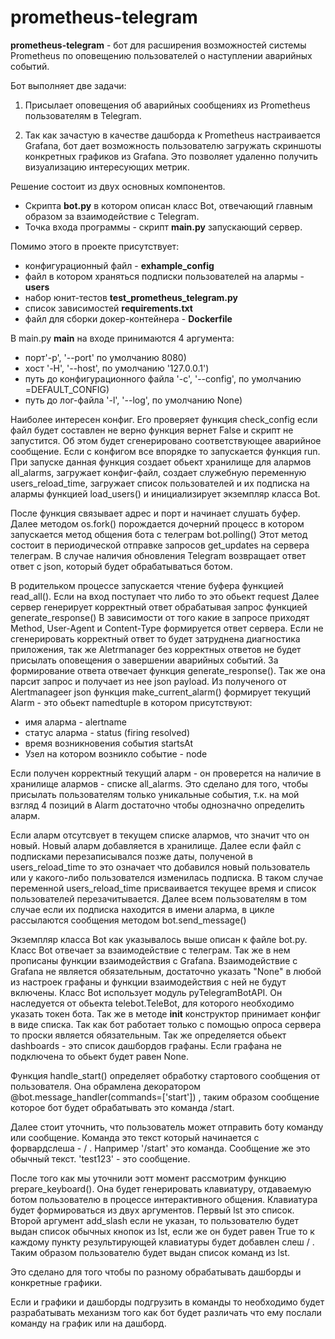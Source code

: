 # prometheus-telegram

**prometheus-telegram** - бот для расширения возможностей системы Prometheus по оповещению пользователей о наступлении аварийных событий.

Бот выполняет две задачи:

1. Присылает оповещения об аварийных сообщениях из Prometheus пользователям в Telegram. 

2. Так как зачастую в качестве дашборда к Prometheus настраивается Grafana, 
бот дает возможность пользователю загружать скриншоты конкретных графиков из Grafana. 
Это позволяет удаленно получить визуализацию интересующих метрик.

Решение состоит из двух основных компонентов. 
 - Скрипта **bot.py** в котором описан класс Bot, отвечающий главным образом за взаимодействие с Telegram.
 - Точка входа программы - скрипт **main.py** запускающий сервер.

Помимо этого в проекте присутствует: 

 - конфигурационный файл - **exhample_config**
 - файл в котором храняться подписки пользователей на алармы - **users**
 - набор юнит-тестов **test_prometheus_telegram.py**
 - список зависимостей **requirements.txt**
 - файл для сборки докер-контейнера - **Dockerfile**

В main.py __main__ на входе принимаются 4 аргумента:

 - порт'-p', '--port'  по умолчанию 8080)
 - хост '-H', '--host', по умолчанию  '127.0.0.1')
 - путь до конфигурационного файла '-c', '--config', по умолчанию =DEFAULT_CONFIG)
 - путь до лог-файла '-l', '--log', по умолчанию None)

Наиболее интересен конфиг. Его проверяет функция check_config если файл будет составлен не верно 
функция вернет False и скрипт не запустится. Об этом будет сгенерировано соответствующее аварийное сообщение.
Если с конфигом все впорядке то запускается функция run.
При запуске данная функция создает обьект хранилище для алармов all_alarms, загружает конфиг-файл, создает служебную переменную users_reload_time, загружает список пользователей и их подписка на алармы функцией load_users() и инициализирует экземпляр класса Bot. 

После функция связывает адрес и порт и начинает слушать буфер.
Далее методом os.fork() порождается дочерний процесс в котором запускается метод общения бота с телеграм bot.polling()
Этот метод состоит в периодической отправке запросов get_updates на сервера телеграм. В случае наличия обновления Telegram возвращает
ответ ответ с json,  который будет обрабатываться ботом.

В родительком процессе запускается чтение буфера функцией read_all(). Если на вход поступает что либо то это обьект request
Далее сервер генерирует корректный ответ обрабатывая запрос функцией generate_response()
В зависимости от того какие в запросе приходят Method, User-Agent и Content-Type формируется ответ сервера. Если не сгенерировать корректный ответ то будет затруднена диагностика приложения, так же Aletrmanager без корректных ответов не будет присылать оповещения о завершении аварийных событий.
За формирование ответа отвечает функция generate_response(). Так же она парсит запрос и получает из нее json payload.
Из полученого от Alertmanageer json функция make_current_alarm() формирует текущий Alarm - это обьект namedtuple в
котором присутствуют:
 - имя аларма - alertname 
 - статус аларма - status (firing resolved) 
 - время возникновения события startsAt 
 - Узел на котором возникло событие - node

Если получен корректный текущий аларм - он проверется на наличие в хранилище алармов - списке all_alarms. Это сделано для того, чтобы 
присылать пользователям только уникальные события, т.к. на мой взгляд 4 позиций в Alarm достаточно чтобы однозначно определить аларм.

Если аларм отсутсвует в текущем списке алармов, что значит что он новый. Новый аларм добавляется в хранилище. 
Далее если файл с подписками перезаписывался позже даты, полученой в users_reload_time то это означает что добавился новый пользователь 
или у какого-либо пользователся изменилась подписка.
В таком случае переменной users_reload_time присваивается текущее время и список пользователей перезачитывается.
Далее всем пользователям в том случае если их подписка находится в имени аларма,
в цикле рассылаются сообщения методом bot.send_message()

Экземпляр класса Bot как указывалось выше описан к файле bot.py.
Класс Bot отвечает за взаимодействие с телеграм. Так же в нем прописаны функции взаимодействия с Grafana.
Взаимодействие с Grafana не является обязательным, достаточно указать "None" в любой из настроек графаны и функции взаимодействия с ней не будут включены.
Класс Bot использует модуль pyTelegramBotAPI. Он наследуется от обьекта telebot.TeleBot, для которого необходимо указать токен бота.
Так же в методе __init__ конструктор принимает конфиг в виде списка.
Так как бот работает только с помощью опроса сервера то проски является обязательным.
Так же определяется обьект dashboards - это список дашбордов графаны. Если графана не подключена то обьект будет равен None.

Функция handle_start() определяет обработку стартового сообщения от пользователя. Она обрамлена декоратором @bot.message_handler(commands=['start']) , таким образом сообщение которое бот будет обрабатывать это команда /start.

Далее стоит уточнить, что пользователь может отправить боту команду или сообщение. Команда это текст который начинается с форвардслеша - / . Например '/start' это команда. Сообщение же это обычный текст. 'test123' - это сообщение.

После того как мы уточнили эотт момент рассмотрим функцию prepare_keyboard(). Она будет генерировать клавиатуру, отдаваемую ботом пользователю в процессе интерактивного общения. Клавиатура будет формироваться из двух аргументов. Первый lst это список. Второй аргумент add_slash если не указан, то пользователю будет выдан список обычных кнопок из lst, если же он будет равен True то к каждому пункту результирующей клавиатуры будет добавлен слеш / . Таким образом пользователю будет выдан список команд из lst. 

Это сделано для того чтобы по разному обрабатывать дашборды и конкретные графики. 

Если и графики и дашборды подгрузить в команды то необходимо будет разрабатывать механизм того как бот будет различать 
что ему послали команду на график или на дашборд.








